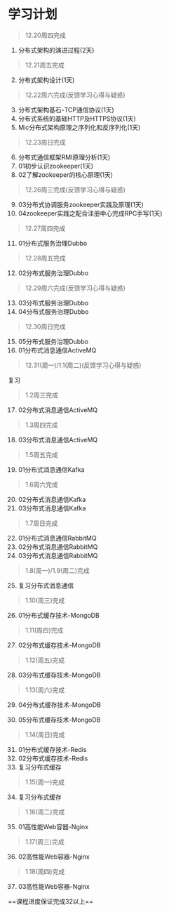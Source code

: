 # 学习计划

> 12.20周四完成

1. 分布式架构的演进过程(2天)   

> 12.21周五完成

2. 分布式架构设计(1天)      

> 12.22周六完成(反馈学习心得与疑惑)

3. 分布式架构基石-TCP通信协议(1天)   
4. 分布式系统的基础HTTP及HTTPS协议(1天) 
5. Mic分布式架构原理之序列化和反序列化(1天) 

> 12.23周日完成

6. 分布式通信框架RMI原理分析(1天)   
7. 01初步认识zookeeper(1天)  
8. 02了解zookeeper的核心原理(1天) 

> 12.26周三完成(反馈学习心得与疑惑)

9. 03分布式协调服务zookeeper实践及原理(1天)
10. 04zookeeper实践之配合注册中心完成RPC手写(1天)

> 12.27周四完成

11. 01分布式服务治理Dubbo

> 12.28周五完成

12. 02分布式服务治理Dubbo

> 12.29周六完成(反馈学习心得与疑惑)

13. 03分布式服务治理Dubbo
14. 04分布式服务治理Dubbo

> 12.30周日完成

15. 05分布式服务治理Dubbo
16. 01分布式消息通信ActiveMQ

> 12.31(周一)/1.1(周二)(反馈学习心得与疑惑)

复习

> 1.2周三完成

17. 02分布式消息通信ActiveMQ

> 1.3周四完成

18. 03分布式消息通信ActiveMQ

> 1.5周五完成

19. 01分布式消息通信Kafka

> 1.6周六完成

20. 02分布式消息通信Kafka
21. 03分布式消息通信Kafka

> 1.7周日完成

22. 01分布式消息通信RabbitMQ
23. 02分布式消息通信RabbitMQ
24. 03分布式消息通信RabbitMQ

> 1.8(周一)/1.9(周二)完成

25. 复习分布式消息通信

> 1.10(周三)完成

26. 01分布式缓存技术-MongoDB

> 1.11(周四)完成

27. 02分布式缓存技术-MongoDB

> 1.12(周五)完成

28. 03分布式缓存技术-MongoDB

> 1.13(周六)完成

29. 04分布式缓存技术-MongoDB

30. 05分布式缓存技术-MongoDB

> 1.14(周日)完成

31. 01分布式缓存技术-Redis
32. 02分布式缓存技术-Redis
33. 复习分布式缓存

> 1.15(周一)完成

34. 复习分布式缓存

> 1.16(周二)完成

35. 01高性能Web容器-Nginx

> 1.17(周三)完成

36. 02高性能Web容器-Nginx

> 1.18(周四)完成

37. 03高性能Web容器-Nginx

==课程进度保证完成32以上==